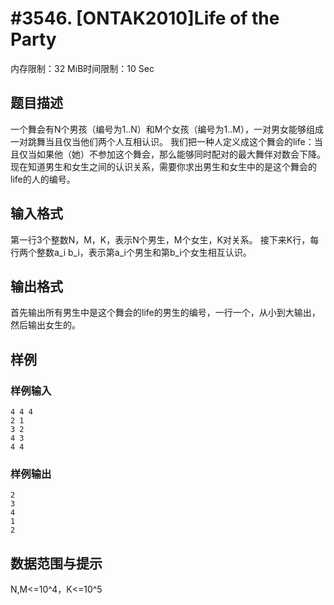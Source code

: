 # #3546. [ONTAK2010]Life of the Party

内存限制：32 MiB时间限制：10 Sec

## 题目描述

一个舞会有N个男孩（编号为1..N）和M个女孩（编号为1..M），一对男女能够组成一对跳舞当且仅当他们两个人互相认识。
我们把一种人定义成这个舞会的life：当且仅当如果他（她）不参加这个舞会，那么能够同时配对的最大舞伴对数会下降。
现在知道男生和女生之间的认识关系，需要你求出男生和女生中的是这个舞会的life的人的编号。

## 输入格式

第一行3个整数N，M，K，表示N个男生，M个女生，K对关系。
接下来K行，每行两个整数a_i b_i，表示第a_i个男生和第b_i个女生相互认识。

## 输出格式

首先输出所有男生中是这个舞会的life的男生的编号，一行一个，从小到大输出，然后输出女生的。

## 样例

### 样例输入

    
    4 4 4
    2 1
    3 2
    4 3
    4 4
    
    
    

### 样例输出

    
    2
    3
    4
    1
    2
    
    
    
    

## 数据范围与提示

N,M<=10^4，K<=10^5
